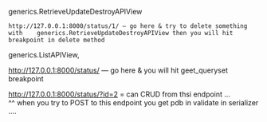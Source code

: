 generics.RetrieveUpdateDestroyAPIView

	http://127.0.0.1:8000/status/1/ — go here & try to delete something with 	generics.RetrieveUpdateDestroyAPIView then you will hit breakpoint in delete method 




generics.ListAPIView, 

http://127.0.0.1:8000/status/  — go here & you will hit geet_queryset breakpoint 


http://127.0.0.1:8000/status/?id=2 = can CRUD from thsi endpoint ...  
^^ when you try to POST to  this endpoint you get pdb in validate in serializer .... 










